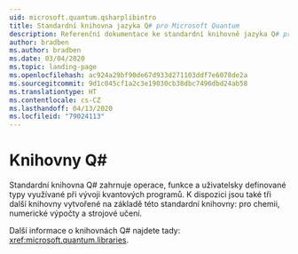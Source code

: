 ```yaml
---
uid: microsoft.quantum.qsharplibintro
title: Standardní knihovna jazyka Q# pro Microsoft Quantum
description: Referenční dokumentace ke standardní knihovně jazyka Q# pro Microsoft Quantum
author: bradben
ms.author: bradben
ms.date: 03/04/2020
ms.topic: landing-page
ms.openlocfilehash: ac924a29bf90de67d933d271103ddf7e6078de2a
ms.sourcegitcommit: 9d1c045cf1a2c3e19030cb38dbc7496dbd24ab58
ms.translationtype: HT
ms.contentlocale: cs-CZ
ms.lasthandoff: 04/13/2020
ms.locfileid: "79024113"
---
```

# <a name="q-libraries"></a>Knihovny Q# #

Standardní knihovna Q# zahrnuje operace, funkce a uživatelsky definované typy využívané při vývoji kvantových programů. K dispozici jsou také tři další knihovny vytvořené na základě této standardní knihovny: pro chemii, numerické výpočty a strojové učení.

Další informace o knihovnách Q# najdete tady: <xref:microsoft.quantum.libraries>.
